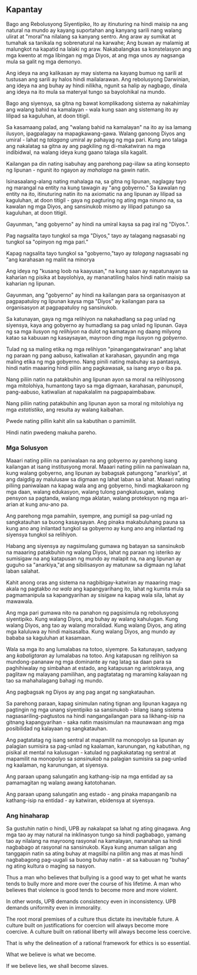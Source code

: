 ## Kapantay

Bago ang Rebolusyong Siyentipiko, Ito ay itinuturing na hindi maisip na ang natural na mundo ay kayang suportahan ang kanyang sarili nang walang ulirat at "moral"na nilalang sa kanyang sentro. Ang araw ay sumikat at tumahak sa tanikala ng sobrenatural na karwahe; Ang buwan ay malamig at malungkot na kapatid na lalaki ng araw. Nakabalangkas sa konstelasyon ang mga kwento at mga libingan ng mga Diyos, at ang mga unos ay nagsanga mula sa galit ng mga demonyo.

Ang ideya na ang kalikasan ay may sistema na kayang bumuo ng sarili at tustusan ang sarili ay halos hindi mailalarawan. Ang rebolusyong Darwinian, ang ideya na ang buhay ay hindi nilikha, ngunit sa halip ay nagbago, dinala ang ideya na ito mula sa materyal tungo sa bayolohikal na mundo.

Bago ang siyensya, sa gitna ng bawat komplikadong sistema ay nakahimlay ang walang bahid na kamalayan - wala kung saan ang sistemang ito ay lilipad sa kaguluhan, at doon titigil.

Sa kasamaang palad, ang "walang bahid na kamalayan" na ito ay isa lamang ilusyon, ipagpalagay na mapagkawang-gawa. Walang ganoong Diyos ang umiral - lahat ng *talagang* umiral ay pahayag ng mga pari. Kung ano talaga ang nakalatag sa gitna ay ang pagkiling ng di-makatwiran na mga indibidwal, na walang ideya kung gaano talaga sila kagalit.

Kailangan pa din nating isabuhay ang parehong pag-iilaw sa ating konsepto ng lipunan - ngunit ito ngayon ay *mahalaga* na gawin natin.

Isinasaalang-alang nating mahalaga na, sa gitna ng lipunan, naglagay tayo ng marangal na entity na kung tawagin ay "ang gobyerno." Sa kawalan ng entity na ito, itinuturing natin ito na axiomatic na ang lipunan ay lilipad sa kaguluhan, at doon titigil - gaya ng pagturing ng ating mga ninuno na, sa kawalan ng mga Diyos, ang sansinukob mismo ay lilipad patungo sa kaguluhan, at doon titigil.

Gayunman, "ang gobyerno" ay hindi na umiral kaysa sa pag iral ng "Diyos.".

Pag nagsalita tayo tungkol sa mga "Diyos," tayo ay talagang nagsasabi ng tungkol sa "opinyon ng mga pari."

Kapag nagsalita tayo tungkol sa "gobyerno,"tayo ay *talagang* nagsasabi ng "ang karahasan ng maliit na minorya

Ang ideya ng "kusang loob na kaayusan," na kung saan ay napatunayan sa kaharian ng pisika at bayolohiya, ay mananatiling halos hindi natin maisip sa kaharian ng lipunan.

Gayunman, ang "gobyerno" ay hindi na kailangan para sa organisasyon at pagpapatuloy ng lipunan kaysa mga "Diyos" ay kailangan para sa organisasyon at pagpapatuloy ng sansinukob.

Sa katunayan, gaya ng mga relihiyon na nakahadlang sa pag unlad ng siyensya, kaya ang gobyerno ay humadlang sa pag unlad ng lipunan. Gaya ng sa mga ilusyon ng *relihiyon* na dulot ng kamatayan ng daang milyong katao sa kabuuan ng kasaysayan, mayroon ding mga ilusyon ng *gobyerno*.

Tulad ng sa maling etika ng mga relihiyon "pinangangatwiranan" ang lahat ng paraan ng pang aabuso, katiwalian at karahasan, gayundin ang mga maling etika ng mga gobyerno. Nang pinili nating mabuhay sa pantasya, hindi natin maaaring hindi piliin ang pagkawasak, sa isang anyo o iba pa.

Nang piliin natin na patakbuhin ang lipunan ayon sa moral na relihiyosong mga mitolohiya, humantong tayo sa mga digmaan, karahasan, panunupil, pang-aabuso, katiwalian at napakalalim na pagpapaimbabaw.

Nang piliin nating patakbuhin ang lipunan ayon sa moral ng mitolohiya ng mga *estatistiko*, ang resulta ay walang kaibahan.

Pwede nating pillin kahit alin sa kabutihan o pamimilit.

Hindi natin pwedeng makuha pareho.

### Mga Solusyon

Maaari nating piliin na paniwalaan na ang gobyerno ay parehong isang kailangan at isang institusyong moral. Maaari nating piliin na paniwalaan na, kung walang gobyerno, ang lipunan ay babagsak patungong "anarkiya", at ang daigdig ay malulusaw sa digmaan ng lahat laban sa lahat. Maaari nating piliing paniwalaan na kapag wala ang ang gobyerno, hindi magkakaroon ng mga daan, walang edukasyon, walang tulong pangkalusugan, walang pensyon sa pagtanda, walang mga aklatan, walang proteksyon ng mga ari-arian at kung anu-ano pa.

Ang parehong mga pamahiin, syempre, ang pumigil sa pag-unlad ng sangkatauhan sa buong kasaysayan. Ang pinaka makabuluhang pauna sa kung ano ang inilantad tungkol sa gobyerno ay kung ano ang inilantad ng siyensya tungkol sa relihiyon.

Habang ang siyensya ay nagsimulang gumawa ng batayan sa sansinukob na maaaring patakbuhin ng walang Diyos, lahat ng paraan ng isteriko ay sumisigaw na ang katapusan ng mundo ay malapit na, na ang lipunan ay guguho sa "anarkiya,"at ang sibilisasyon ay matunaw sa digmaan ng lahat laban salahat.

Kahit anong oras ang sistema na nagbibigay-katwiran ay maaaring mag-akala ng pagtakbo *na wala* ang kapangyarihang ito, lahat ng kumita mula sa pagmamanipula sa kapangyarihan ay sisigaw na kapag wala sila, lahat ay mawawala.

Ang mga pari gumawa nito na panahon ng pagsisimula ng rebolusyong siyentipiko. Kung walang Diyos, ang buhay ay walang kahulugan. Kung walang Diyos, ang tao ay walang moralidad. Kung walang Diyos, ang ating mga kaluluwa ay hindi maisasalba. Kung walang Diyos, ang mundo ay bababa sa kaguluhan at kasamaan.

Wala sa mga ito ang lumalabas na totoo, siyempre. Sa katunayan, sadyang ang *kabaligtaran* ay lumalabas na totoo. Ang katapusan ng relihiyon sa mundong-pananaw ng mga dominante ay nag latag sa daan para sa paghihiwalay ng simbahan at estado, ang katapusan ng aristokrasya, ang paglitaw ng malayang pamilihan, ang pagtatatag ng maraming kalayaan ng tao sa mahahalagang bahagi ng mundo.

Ang pagbagsak ng Diyos ay ang pag angat ng sangkatauhan.

Sa parehong paraan, kapag sinimulan nating tignan ang lipunan kagaya ng pagtingin ng mga unang siyentipiko sa sansinukob - bilang isang sistema nagsasariling-pagtustos na hindi nangangailangan para sa likhang-isip na gitnang kapangyarihan - saka natin masisimulan na maunawaan ang mga posibilidad ng kalayaan ng sangkatauhan.

Ang pagtatatag ng isang sentral at mapamilit na monopolyo sa lipunan ay palagian sumisira sa pag-unlad ng kaalaman, karunungan, ng kabutihan, ng pisikal at mental na kalusugan - katulad ng pagkakatatag ng sentral at mapamilit na monopolyo sa *sansinukob* na palagian sumisira sa pag-unlad ng kaalaman, ng karunungan, at siyensya.

Ang paraan upang salungatin ang kathang-isip na mga entidad ay sa pamamagitan ng walang awang katotohanan.

Ang paraan upang salungatin ang estado - ang pinaka mapanganib na kathang-isip na entidad - ay katwiran, ebidensya at siyensya.

### Ang hinaharap

Sa gustuhin natin o hindi, UPB ay nakalapat sa lahat ng ating ginagawa. Ang mga tao ay may natural na inklinasyon tungo sa hindi pagbabago, yamang tao ay nilalang na mayroong rasyonal na kamalayan, nananahan sa hindi nagbabago at rasyonal na sansinukob. Kaya kung anuman saligan ang tanggapin natin sa ating buhay at magsilbi na pilitin ang mas at mas hindi nagbabagong pag-uugali sa buong buhay natin - at sa kabuuan ng "buhay" ng ating kultura o maging sa nasyon.

Thus a man who believes that bullying is a good way to get what he wants tends to bully more and more over the course of his lifetime. A man who believes that violence is good tends to become more and more violent.

In other words, UPB demands consistency even in inconsistency. UPB demands uniformity even in immorality.

The root moral premises of a culture thus dictate its inevitable future. A culture built on justifications for coercion will always become more coercive. A culture built on rational liberty will always become less coercive.

That is why the delineation of a rational framework for ethics is so essential.

What we believe is what we become.

If we believe lies, we shall become slaves.